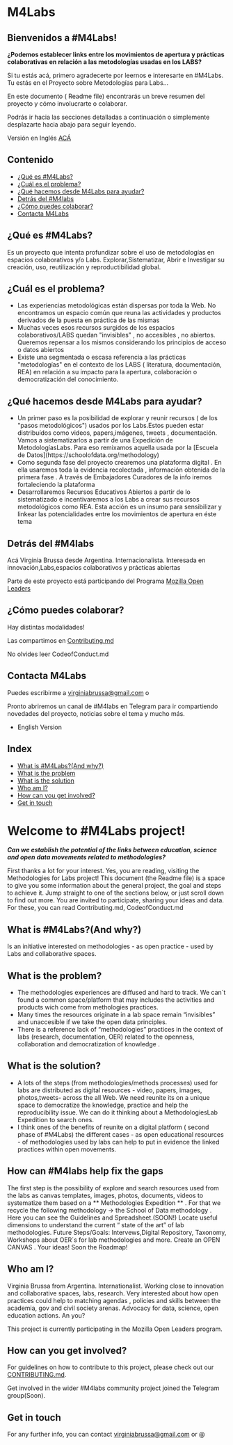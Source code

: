 # M4Labs

## Bienvenidos a #M4Labs!

**¿Podemos establecer links entre los movimientos de apertura y prácticas colaborativas en relación a las metodologías usadas en los LABS?**

Si tu estás acá, primero agradecerte por leernos e interesarte en #M4Labs. Tu estás en el Proyecto sobre Metodologías para Labs...

En este documento ( Readme file) encontrarás un breve resumen del proyecto y cómo involucrarte o colaborar.

Podrás ir hacia las secciones detalladas a continuación o simplemente desplazarte hacia abajo para seguir leyendo.

Versión en Inglés [ACÁ](Welcome-to-#M4Labs-project!)

<h2>Contenido</h2>

* [¿Qué es #M4Labs?](#qué-es-#m4labs)
* [¿Cuál es el problema?](#cuál-es-el-problema)
* [¿Qué hacemos desde M4Labs para ayudar?](#qué-hacemos-desde-m4labs-para-ayudar)
* [Detrás del #M4labs](#detrás-del-#m4labs)
* [¿Cómo puedes colaborar?](#cómo-puedes-colaborar)
* [Contacta M4Labs](#contacta-m4labs)

## ¿Qué es #M4Labs?

Es un proyecto que intenta profundizar sobre el uso de metodologías en espacios colaborativos y/o Labs. Explorar,Sistematizar, Abrir e Investigar su creación, uso, reutilización y reproductibilidad global.


## ¿Cuál es el problema?

<ul>
<li>Las experiencias metodológicas están dispersas por toda la Web. No encontramos un espacio común que reuna las actividades y productos derivados de la puesta en práctica de las mismas</li>

<li>Muchas veces esos recursos surgidos de los espacios colaborativos/LABS quedan "invisibles" , no accesibles , no abiertos. Queremos repensar a los mismos considerando los principios de acceso o datos abiertos</li>

<li>Existe una segmentada o escasa referencia a las prácticas "metodologías" en el contexto de los LABS ( literatura, documentación, REA) en relación a su impacto para la apertura, colaboración o democratización del conocimiento.</li>
</ul>

## ¿Qué hacemos desde M4Labs para ayudar?

<ul>
<li>Un primer paso es la posibilidad de explorar y reunir recursos ( de los "pasos metodológicos") usados por los Labs.Estos pueden estar distribuídos como videos, papers,imágenes, tweets , documentación. Vamos a sistematizarlos a partir de una Expedición de MetodologíasLabs. Para eso remixamos aquella usada por la [Escuela de Datos](https://schoolofdata.org/methodology) </li>
<li>Como segunda fase del proyecto crearemos una plataforma digital . En ella usaremos toda la evidencia recolectada , información obtenida de la primera fase . A través de Embajadores Curadores de la info iremos fortaleciendo la plataforma </li>
<li>Desarrollaremos Recursos Educativos Abiertos a partir de lo sistematizado e incentivaremos a los Labs a crear sus recursos metodológicos como REA. Esta acción es un insumo para sensibilizar y linkear las potencialidades entre los movimientos de apertura en éste tema</li>
</ul>

## Detrás del #M4labs

Acá Virginia Brussa desde Argentina. Internacionalista. Interesada en innovación,Labs,espacios colaborativos y prácticas abiertas

Parte de este proyecto está participando del Programa [Mozilla Open Leaders](https://medium.com/read-write-participate/meet-our-next-cohort-of-open-leaders-ebc8dadb2e53)


## ¿Cómo puedes colaborar?

Hay distintas modalidades!

Las compartimos en [Contributing.md](https://github.com/virbrussa/M4Labs/blob/master/CONTRIBUTING.md)

No olvides leer CodeofConduct.md

## Contacta M4Labs

Puedes escribirme a virginiabrussa@gmail.com o

Pronto abriremos un canal de #M4labs en Telegram para ir compartiendo novedades del proyecto, noticias sobre el tema y mucho más.

* English Version
<h2>Index</h2>

* [What is #M4Labs?(And why?)](#what-is-#m4labs)
* [What is the problem](#what-is-the-problem)
* [What is the solution](#what-is-the-solution)
* [Who am I?](#who-I-am)
* [How can you get involved?](#how-can-you-get-involved)
* [Get in touch](#get-in-touch)


<h1>Welcome to #M4Labs project!</h1>

***Can we establish the potential of the links between education, science and open data movements related to methodologies?***

First thanks a lot for your interest. Yes, you are reading, visiting the Methodologies for Labs project!
This document (the Readme file) is a space to give you some information about the general project, the goal and steps to achieve it. Jump straight to one of the sections below, or just scroll down to find out more.
You are invited to participate, sharing your ideas and data.
For these, you can read Contributing.md, CodeofConduct.md

## What is #M4Labs?(And why?)

Is an initiative interested on methodologies - as open practice -  used by Labs and collaborative spaces.


## What is the problem?

<ul>
<li>The methodologies experiences are diffused and hard to track. We can´t found a common space/platform that may includes the activities and products wich come from methologies practices.</li>

<li>Many times the resources originate in a lab space remain  “invisibles” and unaccesible if we take the open data principles.</li>

<li>There is a reference lack of  “methodologies” practices in the context of labs (research, documentation, OER) related to the openness, collaboration and democratization of knowledge .</li>

</ul>

## What is the solution?

<ul>
<li>A lots of the steps (from methodologies/methods processes) used for labs are distributed as digital resources - video, papers, images, photos,tweets- across the all Web.  We need reunite its on a unique space to democratize the knowledge, practice and help the reproducibility issue. We can do it thinking about a  MethodologiesLab Expedition to search ones. </li>
<li>I think ones of the benefits of reunite on a digital platform ( second phase of #M4Labs) the different cases - as  open educational resources - of methodologies used by labs can help to put in evidence the linked practices within open movements.</li>
  </ul>

## How can #M4labs help fix the gaps

The first step is the possibility of explore and search resources used from the labs as canvas templates, images, photos, documents, videos to systematize them based on a ** Methodologies Expedition ** . For that we recycle the following methodology -> the School of Data methodology . Here you can see the Guidelines and Spreadsheet.(SOON!)
Locate useful  dimensions to understand the current “ state of the art” of lab methodologies. 
Future Steps/Goals: Intervews,Digital Repository, Taxonomy,   Workshops about OER´s for lab methodologies and more. Create an OPEN CANVAS .  Your ideas!
Soon the Roadmap!

## Who am I?

Virginia Brussa from Argentina. Internationalist. Working close to innovation and collaborative spaces, labs, research. Very interested about how open practices could help to matching agendas , policies and skills between the academia, gov and civil society arenas. Advocacy for data, science, open education  actions. An you?

This project is currently participating in the Mozilla Open Leaders program.

## How can you get involved?

For guidelines on how to contribute to this project, please check out our [CONTRIBUTING.md](https://github.com/virbrussa/M4Labs/blob/master/CONTRIBUTING.md).

Get involved in the wider #M4labs community project joined the Telegram group(Soon).

## Get in touch

For any further info, you can contact virginiabrussa@gmail.com or @
